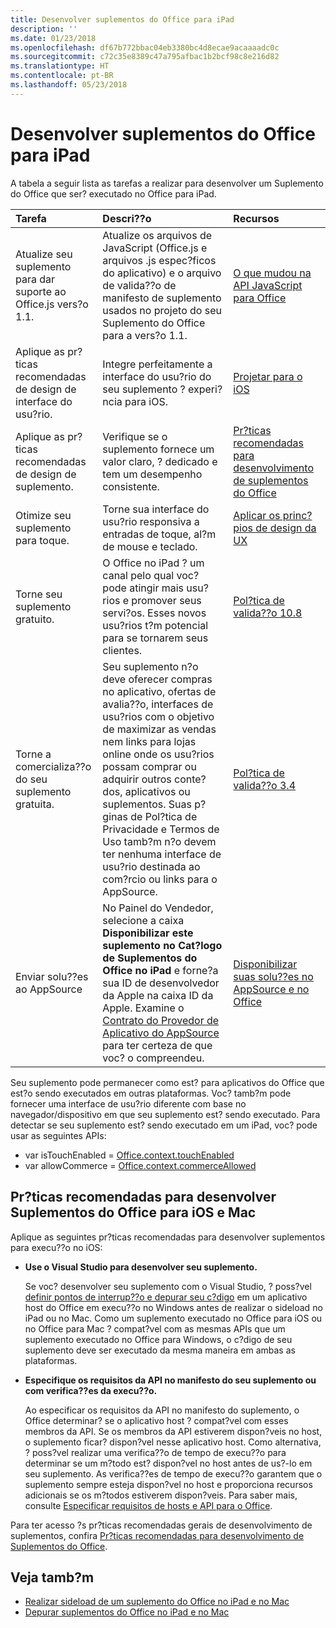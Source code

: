 ```yaml
---
title: Desenvolver suplementos do Office para iPad
description: ''
ms.date: 01/23/2018
ms.openlocfilehash: df67b772bbac04eb3380bc4d8ecae9acaaaadc0c
ms.sourcegitcommit: c72c35e8389c47a795afbac1b2bcf98c8e216d82
ms.translationtype: HT
ms.contentlocale: pt-BR
ms.lasthandoff: 05/23/2018
---
```

# <a name="develop-office-add-ins-for-the-ipad"></a>Desenvolver suplementos do Office para iPad


A tabela a seguir lista as tarefas a realizar para desenvolver um Suplemento do Office que ser? executado no Office para iPad.


|**Tarefa**|**Descri??o**|**Recursos**|
|:-----|:-----|:-----|
|Atualize seu suplemento para dar suporte ao Office.js vers?o 1.1.|Atualize os arquivos de JavaScript (Office.js e arquivos .js espec?ficos do aplicativo) e o arquivo de valida??o de manifesto de suplemento usados no projeto do seu Suplemento do Office para a vers?o 1.1.|[O que mudou na API JavaScript para Office](https://dev.office.com/reference/add-ins/what's-changed-in-the-javascript-api-for-office)|
|Aplique as pr?ticas recomendadas de design de interface do usu?rio.|Integre perfeitamente a interface do usu?rio do seu suplemento ? experi?ncia para iOS.|[Projetar para o iOS](https://developer.apple.com/library/ios/documentation/UserExperience/Conceptual/MobileHIG/)|
|Aplique as pr?ticas recomendadas de design de suplemento.|Verifique se o suplemento fornece um valor claro, ? dedicado e tem um desempenho consistente.|[Pr?ticas recomendadas para desenvolvimento de suplementos do Office](../concepts/add-in-development-best-practices.md)|
|Otimize seu suplemento para toque.|Torne sua interface do usu?rio responsiva a entradas de toque, al?m de mouse e teclado.|[Aplicar os princ?pios de design da UX](../concepts/add-in-development-best-practices.md#apply-ux-design-principles)|
|Torne seu suplemento gratuito.|O Office no iPad ? um canal pelo qual voc? pode atingir mais usu?rios e promover seus servi?os. Esses novos usu?rios t?m potencial para se tornarem seus clientes.|[Pol?tica de valida??o 10.8](https://docs.microsoft.com/en-us/office/dev/store/validation-policies#10-apps-and-add-ins-utilize-supported-capabilities)|
|Torne a comercializa??o do seu suplemento gratuita.|Seu suplemento n?o deve oferecer compras no aplicativo, ofertas de avalia??o, interfaces de usu?rios com o objetivo de maximizar as vendas nem links para lojas online onde os usu?rios possam comprar ou adquirir outros conte?dos, aplicativos ou suplementos. Suas p?ginas de Pol?tica de Privacidade e Termos de Uso tamb?m n?o devem ter nenhuma interface de usu?rio destinada ao com?rcio ou links para o AppSource.|[Pol?tica de valida??o 3.4](https://docs.microsoft.com/en-us/office/dev/store/validation-policies#3-apps-and-add-ins-can-sell-additional-features-or-content-through-purchases-within-the-app-or-add-in)|
|Enviar solu??es ao AppSource|No Painel do Vendedor, selecione a caixa **Disponibilizar este suplemento no Cat?logo de Suplementos do Office no iPad** e forne?a sua ID de desenvolvedor da Apple na caixa ID da Apple. Examine o [Contrato do Provedor de Aplicativo do AppSource](https://sellerdashboard.microsoft.com/Assets/Content/Agreements/en-US/Office_Store_Seller_Agreement_20120927.htm) para ter certeza de que voc? o compreendeu.|[Disponibilizar suas solu??es no AppSource e no Office](https://docs.microsoft.com/en-us/office/dev/store/submit-to-the-office-store)|

Seu suplemento pode permanecer como est? para aplicativos do Office que est?o sendo executados em outras plataformas. Voc? tamb?m pode fornecer uma interface de usu?rio diferente com base no navegador/dispositivo em que seu suplemento est? sendo executado. Para detectar se seu suplemento est? sendo executado em um iPad, voc? pode usar as seguintes APIs:
- var isTouchEnabled = [Office.context.touchEnabled](https://dev.office.com/reference/add-ins/shared/office.context.touchenabled)
- var allowCommerce = [Office.context.commerceAllowed](https://dev.office.com/reference/add-ins/shared/office.context.commerceallowed)
    

## <a name="best-practices-for-developing-office-add-ins-for-ios-and-mac"></a>Pr?ticas recomendadas para desenvolver Suplementos do Office para iOS e Mac

Aplique as seguintes pr?ticas recomendadas para desenvolver suplementos para execu??o no iOS:


-  **Use o Visual Studio para desenvolver seu suplemento.**
    
    Se voc? desenvolver seu suplemento com o Visual Studio, ? poss?vel [definir pontos de interrup??o e depurar seu c?digo](../develop/create-and-debug-office-add-ins-in-visual-studio.md) em um aplicativo host do Office em execu??o no Windows antes de realizar o sideload no iPad ou no Mac. Como um suplemento executado no Office para iOS ou no Office para Mac ? compat?vel com as mesmas APIs que um suplemento executado no Office para Windows, o c?digo de seu suplemento deve ser executado da mesma maneira em ambas as plataformas.
    
-  **Especifique os requisitos da API no manifesto do seu suplemento ou com verifica??es da execu??o.**
    
    Ao especificar os requisitos da API no manifesto do suplemento, o Office determinar? se o aplicativo host ? compat?vel com esses membros da API. Se os membros da API estiverem dispon?veis no host, o suplemento ficar? dispon?vel nesse aplicativo host. Como alternativa, ? poss?vel realizar uma verifica??o de tempo de execu??o para determinar se um m?todo est? dispon?vel no host antes de us?-lo em seu suplemento. As verifica??es de tempo de execu??o garantem que o suplemento sempre esteja dispon?vel no host e proporciona recursos adicionais se os m?todos estiverem dispon?veis. Para saber mais, consulte [Especificar requisitos de hosts e API para o Office](specify-office-hosts-and-api-requirements.md).
    
Para ter acesso ?s pr?ticas recomendadas gerais de desenvolvimento de suplementos, confira [Pr?ticas recomendadas para desenvolvimento de Suplementos do Office](../concepts/add-in-development-best-practices.md).


## <a name="see-also"></a>Veja tamb?m

- [Realizar sideload de um suplemento do Office no iPad e no Mac](../testing/sideload-an-office-add-in-on-ipad-and-mac.md)  
- [Depurar suplementos do Office no iPad e no Mac](../testing/debug-office-add-ins-on-ipad-and-mac.md)
    
